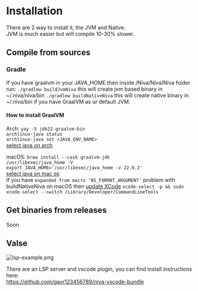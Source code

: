 # Installation
There are 2 way to install it, the JVM and Native.  
JVM is much easier but will compile 10-30% slower.

## Compile from sources
### Gradle
If you have graalvm in your JAVA_HOME then inside /Niva/Niva/Niva folder run:
`./gradlew buildJvmNiva` this will create jvm based binary in ~/.niva/niva/bin
`./gradlew buildNativeNiva` this will create native binary in ~/.niva/bin if you have GraalVM as ur default JVM.


#### How to install GraalVM
Arch: `yay -S jdk22-graalvm-bin`  
`archlinux-java status`  
`archlinux-java set <JAVA_ENV_NAME>`  
[select java on arch](https://wiki.archlinux.org/title/Java#Switching_between_JVM)

macOS: `brew install --cask graalvm-jdk`  
`/usr/libexec/java_home -V`  
`export JAVA_HOME='/usr/libexec/java_home -v 22.0.2'`  
[select java on mac os](https://stackoverflow.com/questions/21964709/how-to-set-or-change-the-default-java-jdk-version-on-macos)  
If you have `expanded from macro 'NS_FORMAT_ARGUMENT'` problem with buildNativeNiva on macOS then [update XCode](https://wails.io/docs/guides/troubleshooting/#my-mac-app-gives-me-weird-compilation-errors)
`xcode-select -p && sudo xcode-select --switch /Library/Developer/CommandLineTools`


## Get binaries from releases
Soon

## Valse

![lsp-example.png](lsp-example.png)

There are an LSP server and vscode plugin, you can find install instructions here:  
https://github.com/gavr123456789/niva-vscode-bundle
